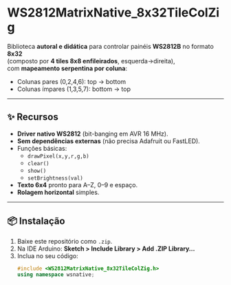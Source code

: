 # WS2812MatrixNative_8x32TileColZig

Biblioteca **autoral e didática** para controlar painéis **WS2812B** no formato **8x32**  
(composto por **4 tiles 8x8 enfileirados**, esquerda→direita),  
com **mapeamento serpentina por coluna**:

- Colunas pares (0,2,4,6): top → bottom  
- Colunas ímpares (1,3,5,7): bottom → top  

---

## ✨ Recursos
- **Driver nativo WS2812** (bit-banging em AVR 16 MHz).  
- **Sem dependências externas** (não precisa Adafruit ou FastLED).  
- Funções básicas:
  - `drawPixel(x,y,r,g,b)`
  - `clear()`
  - `show()`
  - `setBrightness(val)`
- **Texto 6x4** pronto para A–Z, 0–9 e espaço.  
- **Rolagem horizontal** simples.

---

## 📦 Instalação
1. Baixe este repositório como `.zip`.  
2. Na IDE Arduino: **Sketch > Include Library > Add .ZIP Library…**  
3. Inclua no seu código:
   ```cpp
   #include <WS2812MatrixNative_8x32TileColZig.h>
   using namespace wsnative;
